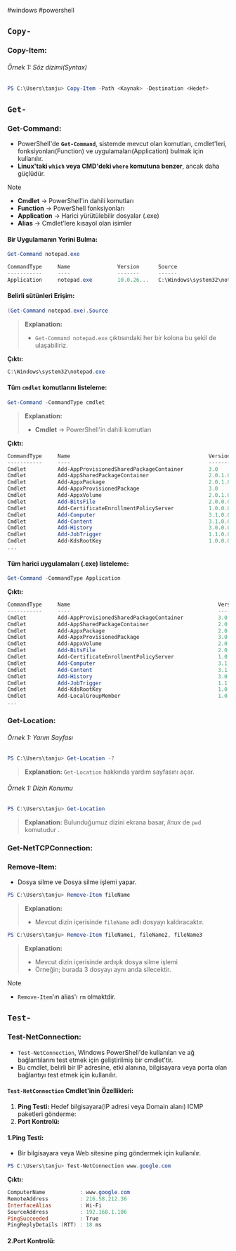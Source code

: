 #windows #powershell


## `Copy-`
### Copy-Item:
###### Örnek 1: Söz dizimi(Syntax)
```powershell
PS C:\Users\tanju> Copy-Item -Path <Kaynak> -Destination <Hedef>
```

## `Get-` 
### Get-Command:

+  PowerShell'de **`Get-Command`**, sistemde mevcut olan komutları, cmdlet'leri, fonksiyonları(Function) ve uygulamaları(Application) bulmak için kullanılır.
+ **Linux'taki `which` veya CMD'deki `where` komutuna benzer**, ancak daha güçlüdür.


> [!NOTE]
> + **Cmdlet** → PowerShell'in dahili komutları
> + **Function** → PowerShell fonksiyonları
> + **Application** → Harici yürütülebilir dosyalar (.exe)
> + **Alias** → Cmdlet’lere kısayol olan isimler

#### Bir Uygulamanın Yerini Bulma:

```powershell
Get-Command notepad.exe
```

```powershell
CommandType     Name               Version      Source
-----------     ----               -------      ------
Application     notepad.exe        10.0.26...   C:\Windows\system32\notepad.exe
```

#### Belirli sütünleri Erişim:

```powershell
(Get-Command notepad.exe).Source
```
> **Explanation:**
> + `Get-Command notepad.exe` çıktısındaki her bir kolona bu şekil de ulaşabiliriz.

**Çıktı:**
```powershell
C:\Windows\system32\notepad.exe
```

#### Tüm `cmdlet` komutlarını listeleme:

```powershell
Get-Command -CommandType cmdlet
```
> **Explanation:**
> + **Cmdlet** → PowerShell'in dahili komutları

**Çıktı:**
```powershell
CommandType     Name                                            Version    Source
-----------     ----                                            -------    ------
Cmdlet          Add-AppProvisionedSharedPackageContainer        3.0        Dism
Cmdlet          Add-AppSharedPackageContainer                   2.0.1.0    Appx
Cmdlet          Add-AppxPackage                                 2.0.1.0    Appx
Cmdlet          Add-AppxProvisionedPackage                      3.0        Dism
Cmdlet          Add-AppxVolume                                  2.0.1.0    Appx
Cmdlet          Add-BitsFile                                    2.0.0.0    BitsTransfer
Cmdlet          Add-CertificateEnrollmentPolicyServer           1.0.0.0    PKI
Cmdlet          Add-Computer                                    3.1.0.0    Microsoft.PowerShell.Management
Cmdlet          Add-Content                                     3.1.0.0    Microsoft.PowerShell.Management
Cmdlet          Add-History                                     3.0.0.0    Microsoft.PowerShell.Core
Cmdlet          Add-JobTrigger                                  1.1.0.0    PSScheduledJob
Cmdlet          Add-KdsRootKey                                  1.0.0.0    Kds
...
```

#### Tüm harici uygulamaları (.exe) listeleme:

```powershell
Get-Command -CommandType Application
```

**Çıktı:**
```powershell
CommandType     Name                                               Version    Source
-----------     ----                                               -------    ------
Cmdlet          Add-AppProvisionedSharedPackageContainer           3.0        Dism
Cmdlet          Add-AppSharedPackageContainer                      2.0.1.0    Appx
Cmdlet          Add-AppxPackage                                    2.0.1.0    Appx
Cmdlet          Add-AppxProvisionedPackage                         3.0        Dism
Cmdlet          Add-AppxVolume                                     2.0.1.0    Appx
Cmdlet          Add-BitsFile                                       2.0.0.0    BitsTransfer
Cmdlet          Add-CertificateEnrollmentPolicyServer              1.0.0.0    PKI
Cmdlet          Add-Computer                                       3.1.0.0    Microsoft.PowerShell.Management
Cmdlet          Add-Content                                        3.1.0.0    Microsoft.PowerShell.Management
Cmdlet          Add-History                                        3.0.0.0    Microsoft.PowerShell.Core
Cmdlet          Add-JobTrigger                                     1.1.0.0    PSScheduledJob
Cmdlet          Add-KdsRootKey                                     1.0.0.0    Kds
Cmdlet          Add-LocalGroupMember                               1.0.0.0    Microsoft.PowerShell.LocalAccounts
...
```

### Get-Location:
###### Örnek 1: Yarım Sayfası
```powershell
PS C:\Users\tanju> Get-Location -?
```
> **Explanation:**
> `Get-Location` hakkında yardım sayfasını açar. 
###### Örnek 1: Dizin Konumu
```powershell
PS C:\Users\tanju> Get-Location 
```
> **Explanation:**
> Bulunduğumuz dizini ekrana basar, *linux* de  `pwd` komutudur . 

### Get-NetTCPConnection:


### Remove-Item:
+ Dosya silme ve Dosya silme işlemi yapar.

```powershell
PS C:\Users\tanju> Remove-Item fileName
```
> **Explanation:**
> + Mevcut dizin içerisinde `fileName` adlı dosyayı kaldıracaktır.

```powershell
PS C:\Users\tanju> Remove-Item fileName1, fileName2, fileName3
```
> **Explanation:**
> + Mevcut dizin içerisinde ardışık dosya silme işlemi
> + Örneğin; burada 3 dosyayı aynı anda silecektir.


> [!NOTE]
> + `Remove-Item`'ın alias'ı `rm` olmaktdir.

## `Test-`
### Test-NetConnection:
+ `Test-NetConnection`, Windows PowerShell'de kullanılan ve ağ bağlantılarını test etmek için geliştirilmiş bir cmdlet'tir.
+ Bu cmdlet, belirli bir IP adresine, etki alanına, bilgisayara veya porta olan bağlantıyı test etmek için kullanılır.

####  `Test-NetConnection` Cmdlet'inin Özellikleri:
1. **Ping Testi:** Hedef bilgisayara(IP adresi veya Domain alanı) ICMP paketleri gönderme:
2. **Port Kontrolü:** 

#### 1.Ping Testi:
+ Bir bilgisayara veya Web sitesine ping göndermek için kullanılır.

```powershell
PS C:\Users\tanju> Test-NetConnection www.google.com
```

**Çıktı:**
```powershell
ComputerName           : www.google.com
RemoteAddress          : 216.58.212.36
InterfaceAlias         : Wi-Fi
SourceAddress          : 192.168.1.106
PingSucceeded          : True
PingReplyDetails (RTT) : 18 ms
```

#### 2.Port Kontrolü:

